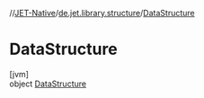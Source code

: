 //[JET-Native](../../../index.md)/[de.jet.library.structure](../index.md)/[DataStructure](index.md)

# DataStructure

[jvm]\
object [DataStructure](index.md)
